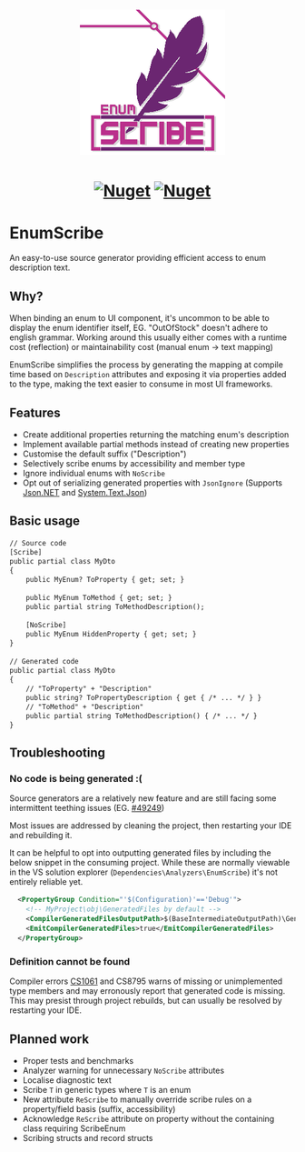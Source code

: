 <h1 align="center">
    <img src="img/icon_256.png" />
</h1>

<h1 align="center">

[![Nuget](https://img.shields.io/nuget/v/EnumScribe?color=%236b2671&logo=Nuget&logoColor=%23ba2f8c&style=for-the-badge)](https://www.nuget.org/packages/EnumScribe)
[![Nuget](https://img.shields.io/nuget/dt/EnumScribe?color=%236b2671&logo=Nuget&logoColor=%23ba2f8c&style=for-the-badge)](https://www.nuget.org/packages/EnumScribe)
</h1>

# EnumScribe

An easy-to-use source generator providing efficient access to enum description text.

## Why?

When binding an enum to UI component, it's uncommon to be able to display the enum identifier itself, EG. "OutOfStock" doesn't adhere to english grammar. Working around this usually either comes with a runtime cost (reflection) or maintainability cost (manual enum -> text mapping)

EnumScribe simplifies the process by generating the mapping at compile time based on `Description` attributes and exposing it via properties added to the type, making the text easier to consume in most UI frameworks.

## Features

- Create additional properties returning the matching enum's description
- Implement available partial methods instead of creating new properties
- Customise the default suffix ("Description")
- Selectively scribe enums by accessibility and member type
- Ignore individual enums with `NoScribe`
- Opt out of serializing generated properties with `JsonIgnore` (Supports [Json.NET](https://www.newtonsoft.com/json) and [System.Text.Json](https://docs.microsoft.com/en-us/dotnet/api/system.text.json))

## Basic usage

```Csharp
// Source code
[Scribe]
public partial class MyDto
{
    public MyEnum? ToProperty { get; set; }

    public MyEnum ToMethod { get; set; }
    public partial string ToMethodDescription();

    [NoScribe]
    public MyEnum HiddenProperty { get; set; }
}

// Generated code
public partial class MyDto
{
    // "ToProperty" + "Description"
    public string? ToPropertyDescription { get { /* ... */ } }
    // "ToMethod" + "Description"
    public partial string ToMethodDescription() { /* ... */ }
}
```

## Troubleshooting

### No code is being generated :\(

Source generators are a relatively new feature and are still facing some intermittent teething issues (EG. [#49249](https://github.com/dotnet/roslyn/issues/49249))

Most issues are addressed by cleaning the project, then restarting your IDE and rebuilding it.

It can be helpful to opt into outputting generated files by including the below snippet in the consuming project. While these are normally viewable in the VS solution explorer (`Dependencies\Analyzers\EnumScribe`) it's not entirely reliable yet.

```xml
  <PropertyGroup Condition="'$(Configuration)'=='Debug'">
    <!-- MyProject\obj\GeneratedFiles by default -->
    <CompilerGeneratedFilesOutputPath>$(BaseIntermediateOutputPath)\GeneratedFiles</CompilerGeneratedFilesOutputPath>
    <EmitCompilerGeneratedFiles>true</EmitCompilerGeneratedFiles>
  </PropertyGroup>
```

### Definition cannot be found

Compiler errors [CS1061](https://docs.microsoft.com/en-us/dotnet/csharp/language-reference/compiler-messages/cs1061) and CS8795 warns of missing or unimplemented type members and may erronously report that generated code is missing. This may presist through project rebuilds, but can usually be resolved by restarting your IDE.

## Planned work

- Proper tests and benchmarks
- Analyzer warning for unnecessary `NoScribe` attributes
- Localise diagnostic text
- Scribe `T` in generic types where `T` is an enum
- New attribute `ReScribe` to manually override scribe rules on a property/field basis (suffix, accessibility)
- Acknowledge `ReScribe` attribute on property without the containing class requiring ScribeEnum
- Scribing structs and record structs
